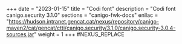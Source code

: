 +++
date        = "2023-01-15"
title       = "Codi font"
description = "Codi font canigo.security 3.1.0"
sections    = "canigo-fwk-docs"
enllac		= "https://hudson.intranet.gencat.cat/nexus/repository/canigo-maven2/cat/gencat/ctti/canigo.security/3.1.0/canigo.security-3.0.4-sources.jar"
weight		= 1
+++
#NEXUS_REPLACE